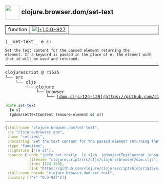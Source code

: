 ## <img width="48px" valign="middle" src="http://i.imgur.com/Hi20huC.png"> clojure.browser.dom/set-text

 <table border="1">
<tr>
<td>function</td>
<td><a href="https://github.com/cljsinfo/api-refs/tree/0.0-927"><img valign="middle" alt="[+] 0.0-927" src="https://img.shields.io/badge/+-0.0--927-lightgrey.svg"></a> </td>
</tr>
</table>

 <samp>
(__set-text__ e s)<br>
</samp>

```
Set the text content for the passed element returning the
element. If a keyword is passed in the place of e, the element with
that id will be used and returned.
```

---

 <pre>
clojurescript @ r1535
└── src
    └── cljs
        └── clojure
            └── browser
                └── <ins>[dom.cljs:124-129](https://github.com/clojure/clojurescript/blob/r1535/src/cljs/clojure/browser/dom.cljs#L124-L129)</ins>
</pre>

```clj
(defn set-text
  [e s]
  (gdom/setTextContent (ensure-element e) s))
```


---

```clj
{:full-name "clojure.browser.dom/set-text",
 :ns "clojure.browser.dom",
 :name "set-text",
 :docstring "Set the text content for the passed element returning the\nelement. If a keyword is passed in the place of e, the element with\nthat id will be used and returned.",
 :type "function",
 :signature ["[e s]"],
 :source {:code "(defn set-text\n  [e s]\n  (gdom/setTextContent (ensure-element e) s))",
          :filename "clojurescript/src/cljs/clojure/browser/dom.cljs",
          :lines [124 129],
          :link "https://github.com/clojure/clojurescript/blob/r1535/src/cljs/clojure/browser/dom.cljs#L124-L129"},
 :full-name-encode "clojure.browser.dom_set-text",
 :history [["+" "0.0-927"]]}

```
